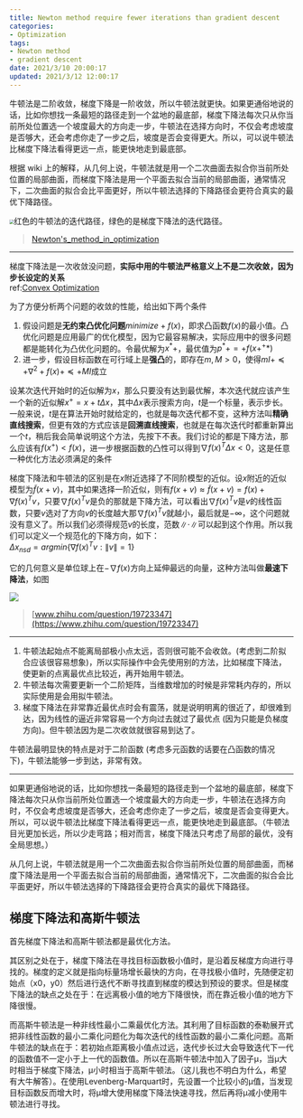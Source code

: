 ```yaml
---
title: Newton method require fewer iterations than gradient descent
categories:
- Optimization
tags:
- Newton method
- gradient descent
date: 2021/3/10 20:00:17
updated: 2021/3/12 12:00:17
---
```


牛顿法是二阶收敛，梯度下降是一阶收敛，所以牛顿法就更快。如果更通俗地说的话，比如你想找一条最短的路径走到一个盆地的最底部，梯度下降法每次只从你当前所处位置选一个坡度最大的方向走一步，牛顿法在选择方向时，不仅会考虑坡度是否够大，还会考虑你走了一步之后，坡度是否会变得更大。所以，可以说牛顿法比梯度下降法看得更远一点，能更快地走到最底部。

根据 wiki 上的解释，从几何上说，牛顿法就是用一个二次曲面去拟合你当前所处位置的局部曲面，而梯度下降法是用一个平面去拟合当前的局部曲面，通常情况下，二次曲面的拟合会比平面更好，所以牛顿法选择的下降路径会更符合真实的最优下降路径。

<img src="https://gitee.com/gaoyi-ai/image-bed/raw/master/images/365e99bcf8d2e1ef1986e09c795caef7_hd.jpg" style="zoom:50%;" />红色的牛顿法的迭代路径，绿色的是梯度下降法的迭代路径。

> [Newton's_method_in_optimization](http://en.wikipedia.org/wiki/Newton's_method_in_optimization)

---

梯度下降法是一次收敛没问题，**实际中用的牛顿法严格意义上不是二次收敛，因为步长设定的关系**  
ref:[Convex Optimization](http://stanford.edu/~boyd/cvxbook/)

为了方便分析两个问题的收敛的性能，给出如下两个条件  
1. 假设问题是**无约束凸优化问题**$minimize+f(x)$，即求凸函数$f(x)$的最小值。凸优化问题是应用最广的优化模型，因为它最容易解决，实际应用中的很多问题都是能转化为凸优化问题的。令最优解为$x^{*}+$，最优值为$p^{*}+=+f(x+^+{*})$  
2. 进一步，假设目标函数在可行域上是**强凸**的，即存在$m,M>0$，使得$mI+\preceq+\nabla^{2}+f(x)+\preceq+MI$成立

设某次迭代开始时的近似解为$x$，那么只要没有达到最优解，本次迭代就应该产生一个新的近似解$x^{+}=x+t\Delta x$，其中$\Delta x$表示搜索方向，$t$是一个标量，表示步长。一般来说，$t$是在算法开始时就给定的，也就是每次迭代都不变，这种方法叫**精确直线搜索**，但更有效的方式应该是**回溯直线搜索**，也就是在每次迭代时都重新算出一个$t$，稍后我会简单说明这个方法，先按下不表。我们讨论的都是下降方法，那么应该有$f(x^{+})<f(x)$，进一步根据函数的凸性可以得到$\nabla f(x)^{T} \Delta x<0$，这是任意一种优化方法必须满足的条件

梯度下降法和牛顿法的区别是在$x$附近选择了不同阶模型的近似。设$x$附近的近似模型为$\tilde{f}(x+v)$，其中如果选择一阶近似，则有$f(x+v)\approx \tilde{f} (x+v)=f(x) +\nabla f(x)^T v$，只要$\nabla f(x)^{T}v$是负的那就是下降方法，可以看出$\nabla f(x)^{T}v$是$v$的线性函数，只要$v$选对了方向$v$的长度越大那$\nabla f(x)^{T}v$就越小，最后就是$-\infty$，这个问题就没有意义了。所以我们必须得规范$v$的长度，范数$\|\cdot\|$可以起到这个作用。所以我们可以定义一个规范化的下降方向，如下：  
$\Delta x_{nsd}=argmin\{\nabla f(x)^{T}v:\|v\|=1\}$

它的几何意义是单位球上在$-\nabla f(x)$方向上延伸最远的向量，这种方法叫做**最速下降法**，如图  

![](https://gitee.com/gaoyi-ai/image-bed/raw/master/images/8c81b179fcccc344f7eb8c6a947af800_hd.jpg)  

>[www.zhihu.com/question/19723347](https://www.zhihu.com/question/19723347)

---

1. 牛顿法起始点不能离局部极小点太远，否则很可能不会收敛。(考虑到二阶拟合应该很容易想象)，所以实际操作中会先使用别的方法，比如梯度下降法，使更新的点离最优点比较近，再开始用牛顿法。  
2. 牛顿法每次需要更新一个二阶矩阵，当维数增加的时候是非常耗内存的，所以实际使用是会用拟牛顿法。  
3. 梯度下降法在非常靠近最优点时会有震荡，就是说明明离的很近了，却很难到达，因为线性的逼近非常容易一个方向过去就过了最优点 (因为只能是负梯度方向)。但牛顿法因为是二次收敛就很容易到达了。

牛顿法最明显快的特点是对于二阶函数 (考虑多元函数的话要在凸函数的情况下)，牛顿法能够一步到达，非常有效。

---

如果更通俗地说的话，比如你想找一条最短的路径走到一个盆地的最底部，梯度下降法每次只从你当前所处位置选一个坡度最大的方向走一步，牛顿法在选择方向时，不仅会考虑坡度是否够大，还会考虑你走了一步之后，坡度是否会变得更大。所以，可以说牛顿法比梯度下降法看得更远一点，能更快地走到最底部。（牛顿法目光更加长远，所以少走弯路；相对而言，梯度下降法只考虑了局部的最优，没有全局思想。）

从几何上说，牛顿法就是用一个二次曲面去拟合你当前所处位置的局部曲面，而梯度下降法是用一个平面去拟合当前的局部曲面，通常情况下，二次曲面的拟合会比平面更好，所以牛顿法选择的下降路径会更符合真实的最优下降路径。

## 梯度下降法和高斯牛顿法

首先梯度下降法和高斯牛顿法都是最优化方法。

其区别之处在于，梯度下降法在寻找目标函数极小值时，是沿着反梯度方向进行寻找的。梯度的定义就是指向标量场增长最快的方向，在寻找极小值时，先随便定初始点（x0，y0）然后进行迭代不断寻找直到梯度的模达到预设的要求。但是梯度下降法的缺点之处在于：在远离极小值的地方下降很快，而在靠近极小值的地方下降很慢。

而高斯牛顿法是一种非线性最小二乘最优化方法。其利用了目标函数的泰勒展开式把非线性函数的最小二乘化问题化为每次迭代的线性函数的最小二乘化问题。高斯牛顿法的缺点在于：若初始点距离极小值点过远，迭代步长过大会导致迭代下一代的函数值不一定小于上一代的函数值。所以在高斯牛顿法中加入了因子μ，当μ大时相当于梯度下降法，μ小时相当于高斯牛顿法。（这儿我也不明白为什么，希望有大牛解答）。在使用Levenberg-Marquart时，先设置一个比较小的μ值，当发现目标函数反而增大时，将μ增大使用梯度下降法快速寻找，然后再将μ减小使用牛顿法进行寻找。

